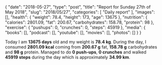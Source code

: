 {
    "date": "2018-05-27",
    "type": "post",
    "title": "Report for Sunday 27th of May 2018",
    "slug": "2018\/05\/27",
    "categories": [
        "Daily report"
    ],
    "images": [],
    "health": {
        "weight": 78.4,
        "height": 173,
        "age": 13675
    },
    "nutrition": {
        "calories": 2801.09,
        "fat": 200.67,
        "carbohydrates": 158.78,
        "protein": 98
    },
    "exercise": {
        "pushups": 0,
        "crunches": 0,
        "steps": 45919
    },
    "media": {
        "books": [],
        "podcast": [],
        "youtube": [],
        "movies": [],
        "photos": []
    }
}

Today I am <strong>13675 days</strong> old and my weight is <strong>78.4 kg</strong>. During the day, I consumed <strong>2801.09 kcal</strong> coming from <strong>200.67 g</strong> fat, <strong>158.78 g</strong> carbohydrates and <strong>98 g</strong> protein. Managed to do <strong>0 push-ups</strong>, <strong>0 crunches</strong> and walked <strong>45919 steps</strong> during the day which is approximately <strong>34.99 km</strong>.